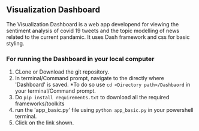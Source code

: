## Visualization Dashboard

The Visualization Dashboard is a web app developend for viewing the sentiment analysis of covid 19 tweets and the topic modelling of news related to the current pandamic. It uses Dash framework and css for basic styling.

### For running the Dashboard in your local computer
1. CLone or Download the git repository.
2. In terminal/Command prompt, navigate to the directly where 'Dashboard' is saved. 
*To do so use `cd <Directory path>/Dashbaord` in your terminal/Command prompt.
3. Do `pip install requirements.txt` to download all the required frameworks/toolkits
4. run the 'app_basic.py' file using `python app_basic.py` in your powershell terminal.
5. Click on the link shown.
